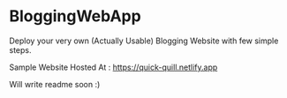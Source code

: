 # BloggingWebApp

Deploy your very own (Actually Usable) Blogging Website with few simple steps.

Sample Website Hosted At : https://quick-quill.netlify.app

Will write readme soon :)

